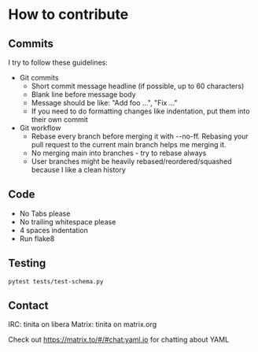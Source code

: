 # How to contribute

## Commits

I try to follow these guidelines:

* Git commits
  * Short commit message headline (if possible, up to 60 characters)
  * Blank line before message body
  * Message should be like: "Add foo ...", "Fix ..."
  * If you need to do formatting changes like indentation, put them
    into their own commit
* Git workflow
  * Rebase every branch before merging it with --no-ff. Rebasing your
    pull request to the current main branch helps me merging it.
  * No merging main into branches - try to rebase always
  * User branches might be heavily rebased/reordered/squashed because
    I like a clean history


## Code

* No Tabs please
* No trailing whitespace please
* 4 spaces indentation
* Run flake8

## Testing

    pytest tests/test-schema.py

## Contact

IRC: tinita on libera
Matrix: tinita on matrix.org

Check out https://matrix.to/#/#chat:yaml.io for chatting about YAML
